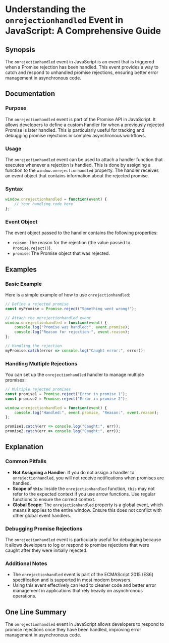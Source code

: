 <!--
Meta Description: # Understanding the `onrejectionhandled` Event in JavaScript: A Comprehensive Guide ## Synopsis The `onrejectionhandled` event in JavaScript is an eve...
Meta Keywords: event, promise, onrejectionhandled, error, javascript
-->

# Understanding the `onrejectionhandled` Event in JavaScript: A Comprehensive Guide

## Synopsis
The `onrejectionhandled` event in JavaScript is an event that is triggered when a Promise rejection has been handled. This event provides a way to catch and respond to unhandled promise rejections, ensuring better error management in asynchronous code.

## Documentation

### Purpose
The `onrejectionhandled` event is part of the Promise API in JavaScript. It allows developers to define a custom handler for when a previously rejected Promise is later handled. This is particularly useful for tracking and debugging promise rejections in complex asynchronous workflows.

### Usage
The `onrejectionhandled` event can be used to attach a handler function that executes whenever a rejection is handled. This is done by assigning a function to the `window.onrejectionhandled` property. The handler receives an event object that contains information about the rejected promise.

### Syntax
```javascript
window.onrejectionhandled = function(event) {
    // Your handling code here
};
```

### Event Object
The event object passed to the handler contains the following properties:
- `reason`: The reason for the rejection (the value passed to `Promise.reject()`).
- `promise`: The Promise object that was rejected.

## Examples

### Basic Example
Here is a simple example of how to use `onrejectionhandled`:

```javascript
// Define a rejected promise
const myPromise = Promise.reject("Something went wrong!");

// Attach the onrejectionhandled event
window.onrejectionhandled = function(event) {
    console.log("Promise was handled:", event.promise);
    console.log("Reason for rejection:", event.reason);
};

// Handling the rejection
myPromise.catch(error => console.log("Caught error:", error));
```

### Handling Multiple Rejections
You can set up the `onrejectionhandled` handler to manage multiple promises:

```javascript
// Multiple rejected promises
const promise1 = Promise.reject("Error in promise 1");
const promise2 = Promise.reject("Error in promise 2");

window.onrejectionhandled = function(event) {
    console.log("Handled:", event.promise, "Reason:", event.reason);
};

promise1.catch(err => console.log("Caught:", err));
promise2.catch(err => console.log("Caught:", err));
```

## Explanation

### Common Pitfalls
- **Not Assigning a Handler**: If you do not assign a handler to `onrejectionhandled`, you will not receive notifications when promises are handled.
- **Scope of `this`**: Inside the `onrejectionhandled` function, `this` may not refer to the expected context if you use arrow functions. Use regular functions to ensure the correct context.
- **Global Scope**: The `onrejectionhandled` property is a global event, which means it applies to the entire window. Ensure this does not conflict with other global event handlers.

### Debugging Promise Rejections
The `onrejectionhandled` event is particularly useful for debugging because it allows developers to log or respond to promise rejections that were caught after they were initially rejected.

### Additional Notes
- The `onrejectionhandled` event is part of the ECMAScript 2015 (ES6) specification and is supported in most modern browsers.
- Using this event effectively can lead to cleaner code and better error management in applications that rely heavily on asynchronous operations.

## One Line Summary
The `onrejectionhandled` event in JavaScript allows developers to respond to promise rejections once they have been handled, improving error management in asynchronous code.